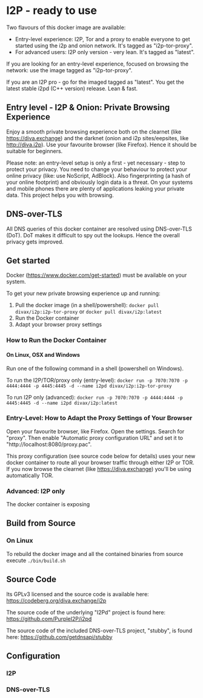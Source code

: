 # I2P - ready to use

Two flavours of this docker image are available:
* Entry-level experience: I2P, Tor and a proxy to enable everyone to get started using the i2p and onion network. It's tagged as "i2p-tor-proxy". 
* For advanced users: I2P only version - very lean. It's tagged as "latest".

If you are looking for an entry-level experience, focused on browsing the network: use the image tagged as "i2p-tor-proxy".  

If you are an I2P pro - go for the imaged tagged as "latest". You get the latest stable i2pd (C++ version) release. Lean & fast.

## Entry level - I2P & Onion: Private Browsing Experience
Enjoy a smooth private browsing experience both on the clearnet (like https://diva.exchange) and the darknet (onion and i2p sites/eepsites, like http://diva.i2p). Use your favourite browser (like Firefox). Hence it should be suitable for beginners.

Please note: an entry-level setup is only a first - yet necessary - step to protect your privacy. You need to change your behaviour to protect your online privacy (like: use NoScript, AdBlock). Also fingerprinting (a hash of your online footprint) and obviously login data is a threat. On your systems and mobile phones there are plenty of applications leaking your private data. This project helps you with browsing.

## DNS-over-TLS
All DNS queries of this docker container are resolved using DNS-over-TLS (DoT). DoT makes it difficult to spy out the lookups. Hence the overall privacy gets improved.

## Get started
Docker (https://www.docker.com/get-started) must be available on your system. 

To get your new private browsing experience up and running:
1. Pull the docker image (in a shell/powershell): `docker pull divax/i2p:i2p-tor-proxy` or `docker pull divax/i2p:latest` 
2. Run the Docker container
3. Adapt your browser proxy settings

### How to Run the Docker Container
 
#### On Linux, OSX and Windows
Run one of the following command in a shell (powershell on Windows).

To run the I2P/TOR/proxy only (entry-level):
`docker run -p 7070:7070 -p 4444:4444 -p 4445:4445 -d --name i2pd divax/i2p:i2p-tor-proxy`

To run I2P only (advanced):
`docker run -p 7070:7070 -p 4444:4444 -p 4445:4445 -d --name i2pd divax/i2p:latest`

### Entry-Level: How to Adapt the Proxy Settings of Your Browser
Open your favourite browser, like Firefox. Open the settings. Search for "proxy". Then enable "Automatic proxy configuration URL" and set it to "http://localhost:8080/proxy.pac".

This proxy configuration (see source code below for details) uses your new docker container to route all your browser traffic through either I2P or TOR. If you now browse the clearnet (like https://diva.exchange) you'll be using automatically TOR.    

### Advanced: I2P only
The docker container is exposing 

## Build from Source
### On Linux
To rebuild the docker image and all the contained binaries from source execute  `./bin/build.sh`

## Source Code
Its GPLv3 licensed and the source code is available here:
https://codeberg.org/diva.exchange/i2p

The source code of the underlying "I2Pd" project is found here: https://github.com/PurpleI2P/i2pd

The source code of the included DNS-over-TLS project, "stubby", is found here: https://github.com/getdnsapi/stubby

## Configuration
### I2P
### DNS-over-TLS
